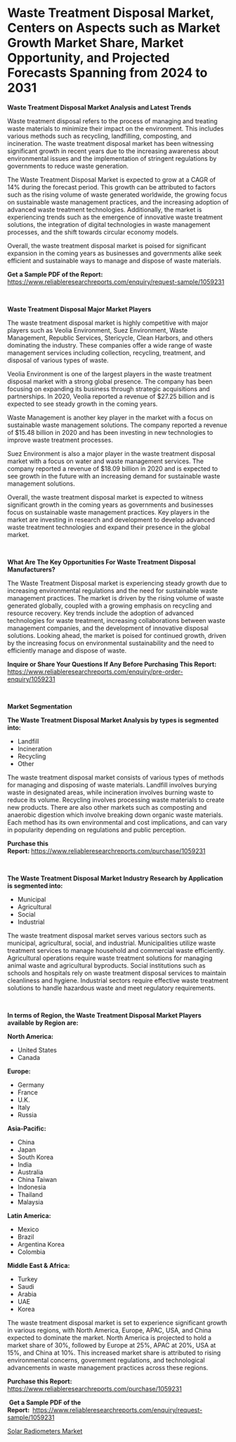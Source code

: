 <p><h1>Waste Treatment Disposal Market, Centers on Aspects such as Market Growth Market Share, Market Opportunity, and Projected Forecasts Spanning from 2024 to 2031</h1></p><p><strong>Waste Treatment Disposal Market Analysis and Latest Trends</strong></p>
<p><p>Waste treatment disposal refers to the process of managing and treating waste materials to minimize their impact on the environment. This includes various methods such as recycling, landfilling, composting, and incineration. The waste treatment disposal market has been witnessing significant growth in recent years due to the increasing awareness about environmental issues and the implementation of stringent regulations by governments to reduce waste generation.</p><p>The Waste Treatment Disposal Market is expected to grow at a CAGR of 14% during the forecast period. This growth can be attributed to factors such as the rising volume of waste generated worldwide, the growing focus on sustainable waste management practices, and the increasing adoption of advanced waste treatment technologies. Additionally, the market is experiencing trends such as the emergence of innovative waste treatment solutions, the integration of digital technologies in waste management processes, and the shift towards circular economy models.</p><p>Overall, the waste treatment disposal market is poised for significant expansion in the coming years as businesses and governments alike seek efficient and sustainable ways to manage and dispose of waste materials.</p></p>
<p><strong>Get a Sample PDF of the Report:&nbsp;</strong> <a href="https://www.reliableresearchreports.com/enquiry/request-sample/1059231">https://www.reliableresearchreports.com/enquiry/request-sample/1059231</a></p>
<p>&nbsp;</p>
<p><strong>Waste Treatment Disposal Major Market Players</strong></p>
<p><p>The waste treatment disposal market is highly competitive with major players such as Veolia Environment, Suez Environment, Waste Management, Republic Services, Stericycle, Clean Harbors, and others dominating the industry. These companies offer a wide range of waste management services including collection, recycling, treatment, and disposal of various types of waste.</p><p>Veolia Environment is one of the largest players in the waste treatment disposal market with a strong global presence. The company has been focusing on expanding its business through strategic acquisitions and partnerships. In 2020, Veolia reported a revenue of $27.25 billion and is expected to see steady growth in the coming years.</p><p>Waste Management is another key player in the market with a focus on sustainable waste management solutions. The company reported a revenue of $15.48 billion in 2020 and has been investing in new technologies to improve waste treatment processes.</p><p>Suez Environment is also a major player in the waste treatment disposal market with a focus on water and waste management services. The company reported a revenue of $18.09 billion in 2020 and is expected to see growth in the future with an increasing demand for sustainable waste management solutions.</p><p>Overall, the waste treatment disposal market is expected to witness significant growth in the coming years as governments and businesses focus on sustainable waste management practices. Key players in the market are investing in research and development to develop advanced waste treatment technologies and expand their presence in the global market.</p></p>
<p>&nbsp;</p>
<p><strong>What Are The Key Opportunities For Waste Treatment Disposal Manufacturers?</strong></p>
<p><p>The Waste Treatment Disposal market is experiencing steady growth due to increasing environmental regulations and the need for sustainable waste management practices. The market is driven by the rising volume of waste generated globally, coupled with a growing emphasis on recycling and resource recovery. Key trends include the adoption of advanced technologies for waste treatment, increasing collaborations between waste management companies, and the development of innovative disposal solutions. Looking ahead, the market is poised for continued growth, driven by the increasing focus on environmental sustainability and the need to efficiently manage and dispose of waste.</p></p>
<p><strong>Inquire or Share Your Questions If Any Before Purchasing This Report:</strong> <a href="https://www.reliableresearchreports.com/enquiry/pre-order-enquiry/1059231">https://www.reliableresearchreports.com/enquiry/pre-order-enquiry/1059231</a></p>
<p>&nbsp;</p>
<p><strong>Market Segmentation</strong></p>
<p><strong>The Waste Treatment Disposal Market Analysis by types is segmented into:</strong></p>
<p><ul><li>Landfill</li><li>Incineration</li><li>Recycling</li><li>Other</li></ul></p>
<p><p>The waste treatment disposal market consists of various types of methods for managing and disposing of waste materials. Landfill involves burying waste in designated areas, while incineration involves burning waste to reduce its volume. Recycling involves processing waste materials to create new products. There are also other markets such as composting and anaerobic digestion which involve breaking down organic waste materials. Each method has its own environmental and cost implications, and can vary in popularity depending on regulations and public perception.</p></p>
<p><strong>Purchase this Report:&nbsp;</strong><a href="https://www.reliableresearchreports.com/purchase/1059231">https://www.reliableresearchreports.com/purchase/1059231</a></p>
<p>&nbsp;</p>
<p><strong>The Waste Treatment Disposal Market Industry Research by Application is segmented into:</strong></p>
<p><ul><li>Municipal</li><li>Agricultural</li><li>Social</li><li>Industrial</li></ul></p>
<p><p>The waste treatment disposal market serves various sectors such as municipal, agricultural, social, and industrial. Municipalities utilize waste treatment services to manage household and commercial waste efficiently. Agricultural operations require waste treatment solutions for managing animal waste and agricultural byproducts. Social institutions such as schools and hospitals rely on waste treatment disposal services to maintain cleanliness and hygiene. Industrial sectors require effective waste treatment solutions to handle hazardous waste and meet regulatory requirements.</p></p>
<p>&nbsp;</p>
<p><strong>In terms of Region, the Waste Treatment Disposal Market Players available by Region are:</strong></p>
<p>
    <p> <strong> North America: </strong>
        <ul>
            <li>United States</li>
            <li>Canada</li>
        </ul>
        </p> 
    <p> <strong> Europe: </strong>
        <ul>
            <li>Germany</li>
            <li>France</li>
            <li>U.K.</li>
            <li>Italy</li>
            <li>Russia</li>
        </ul>
        </p> 
    <p> <strong> Asia-Pacific: </strong>
        <ul>
            <li>China</li>
            <li>Japan</li>
            <li>South Korea</li>
            <li>India</li>
            <li>Australia</li>
            <li>China Taiwan</li>
            <li>Indonesia</li>
            <li>Thailand</li>
            <li>Malaysia</li>
        </ul>
        </p> 
    <p> <strong> Latin America: </strong>
        <ul>
            <li>Mexico</li>
            <li>Brazil</li>
            <li>Argentina Korea</li>
            <li>Colombia</li>
        </ul>
        </p> 
    <p> <strong> Middle East & Africa: </strong>
        <ul>
            <li>Turkey</li>
            <li>Saudi</li>
            <li>Arabia</li>
            <li>UAE</li>
            <li>Korea</li>
        </ul>
    </p>
    </p>
<p><p>The waste treatment disposal market is set to experience significant growth in various regions, with North America, Europe, APAC, USA, and China expected to dominate the market. North America is projected to hold a market share of 30%, followed by Europe at 25%, APAC at 20%, USA at 15%, and China at 10%. This increased market share is attributed to rising environmental concerns, government regulations, and technological advancements in waste management practices across these regions.</p></p>
<p><strong>Purchase this Report: </strong><a href="https://www.reliableresearchreports.com/purchase/1059231">https://www.reliableresearchreports.com/purchase/1059231</a></p>
<p>&nbsp;<strong>Get a Sample PDF of the Report:&nbsp;&nbsp;</strong><a href="https://www.reliableresearchreports.com/enquiry/request-sample/1059231">https://www.reliableresearchreports.com/enquiry/request-sample/1059231</a></p>
<p><strong></strong></p>
<p><p><a href="https://gamy-alyssum-396.notion.site/Decoding-the-Solar-Radiometers-Market-A-Deep-Dive-into-the-Latest-Market-Trends-Market-Segmentatio-6ad5970a32db4c5f9f1a6ed365871950">Solar Radiometers Market</a></p></p>